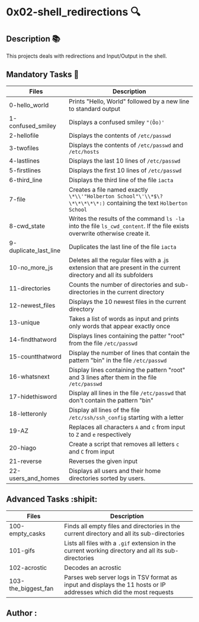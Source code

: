 # 0x02-shell_redirections :mag:

## Description :books:

This projects deals with redirections and Input/Output in the shell.

## Mandatory Tasks :police_car:

| Files | Description |
| ----- | ----------- |
| 0-hello_world | Prints "Hello, World" followed by a new line to standard output |
| 1-confused_smiley | Displays a confused smiley `"(Ôo)'` |
| 2-hellofile | Displays the contents of `/etc/passwd` |
| 3-twofiles | Displays the contents of `/etc/passwd` and `/etc/hosts` |
| 4-lastlines | Displays the last 10 lines of `/etc/passwd` |
| 5-firstlines | Displays the first 10 lines of `/etc/passwd` |
| 6-third_line | Displays the third line of the file `iacta` |
| 7-file | Creates a file named exactly `\*\\'"Holberton School"\'\\*$\?\*\*\*\*\*:)` containing the text `Holberton School` |
| 8-cwd_state | Writes the results of the command `ls -la` into the file `ls_cwd_content`. If the file exists overwrite otherwise create it. |
| 9-duplicate_last_line | Duplicates the last line of the file `iacta` |
| 10-no_more_js | Deletes all the regular files with a .js extension that are present in the current directory and all its subfolders |
| 11-directories | Counts the number of directories and sub-directories in the current directory |
| 12-newest_files | Displays the 10 newest files in the current directory |
| 13-unique | Takes a list of words as input and prints only words that appear exactly once |
| 14-findthatword | Displays lines containing the patter "root" from the file `/etc/passwd` |
| 15-countthatword | Display the number of lines that contain the pattern "bin" in the file `/etc/passwd` |
| 16-whatsnext | Display lines containing the pattern "root" and 3 lines after them in the file `/etc/passwd` |
| 17-hidethisword | Display all lines in the file `/etc/passwd` that don't contain the pattern "bin" |
| 18-letteronly | Display all lines of the file `/etc/ssh/ssh_config` starting with a letter |
| 19-AZ | Replaces all characters `A` and `c` from input to `Z` and `e` respectively |
| 20-hiago | Create a script that removes all letters `c` and `C` from input |
| 21-reverse | Reverses the given input |
| 22-users_and_homes | Displays all users and their home directories sorted by users. |

## Advanced Tasks :shipit:

| Files | Description |
| ----- | ----------- |
| 100-empty_casks | Finds all empty files and directories in the current directory and all its sub-directories |
| 101-gifs | Lists all files with a `.gif` extension in the current working directory and all its sub-directories |
| 102-acrostic | Decodes an acrostic |
| 103-the_biggest_fan | Parses web server logs in TSV format as input and displays the 11 hosts or IP addresses which did the most requests |

## Author :
